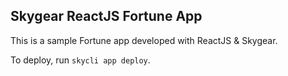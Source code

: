 Skygear ReactJS Fortune App
--------------------

This is a sample Fortune app developed with ReactJS & Skygear.

To deploy, run `skycli app deploy`.
